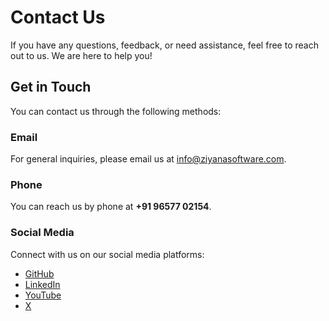 # Contact Us

If you have any questions, feedback, or need assistance, feel free to reach out to us. We are here to help you!

## Get in Touch

You can contact us through the following methods:

### Email

For general inquiries, please email us at [info@ziyanasoftware.com](mailto:info@ziyanasoftware.com).

### Phone

You can reach us by phone at **+91 96577 02154**.

### Social Media

Connect with us on our social media platforms:

- [GitHub](https://github.com/zymmr/zymmr-docker)
- [LinkedIn](https://www.linkedin.com/company/zymmr)
- [YouTube](https://www.youtube.com/@zymmr)
- [X](https://x.com/ZymmrPM)
